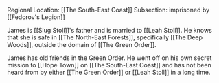 Regional Location: [[The South-East Coast]]
Subsection: imprisoned by [[Fedorov's Legion]]

James is [[Slug Stoll]]'s father and is married to [[Leah Stoll]]. He knows that she is safe in [[The North-East Forests]], specifically [[The Deep Woods]], outside the domain of [[The Green Order]]. 

James has old friends in the Green Order. He went off on his own secret mission to [[Hope Town]] on [[The South-East Coast]] and has not been heard from by either [[The Green Order]] or [[Leah Stoll]] in a long time.